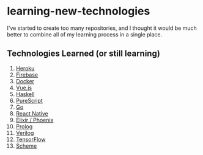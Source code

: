 # learning-new-technologies

I've started to create too many repositories, and I thought it would be much better to combine all of my learning process in a single place.

## Technologies Learned (or still learning)

1. [Heroku][1]
2. [Firebase][2]
3. [Docker][3]
4. [Vue.js][4]
5. [Haskell][5]
6. [PureScript][6]
7. [Go][7]
8. [React Native][8]
9. [Elixir / Phoenix][9]
10. [Prolog][10]
11. [Verilog][11]
12. [TensorFlow][12]
13. [Scheme][13]

[1]: https://github.com/smddzcy/learning-new-technologies/tree/master/1-heroku
[2]: https://github.com/smddzcy/learning-new-technologies/tree/master/2-firebase
[3]: https://github.com/smddzcy/learning-new-technologies/tree/master/3-docker
[4]: https://github.com/smddzcy/learning-new-technologies/tree/master/4-vuejs
[5]: https://github.com/smddzcy/learning-new-technologies/tree/master/5-haskell
[6]: https://github.com/smddzcy/learning-new-technologies/tree/master/6-purescript
[7]: https://github.com/smddzcy/learning-new-technologies/tree/master/7-go
[8]: https://github.com/smddzcy/learning-new-technologies/tree/master/8-react-native
[9]: https://github.com/smddzcy/learning-new-technologies/tree/master/9-elixir-phoenix
[10]: https://github.com/smddzcy/learning-new-technologies/tree/master/10-prolog
[11]: https://github.com/smddzcy/learning-new-technologies/tree/master/11-prolog
[12]: https://github.com/smddzcy/learning-new-technologies/tree/master/12-tensorflow
[13]: https://github.com/smddzcy/learning-new-technologies/tree/master/13-scheme
